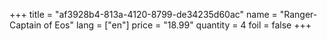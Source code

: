 +++
title = "af3928b4-813a-4120-8799-de34235d60ac"
name = "Ranger-Captain of Eos"
lang = ["en"]
price = "18.99"
quantity = 4
foil = false
+++
